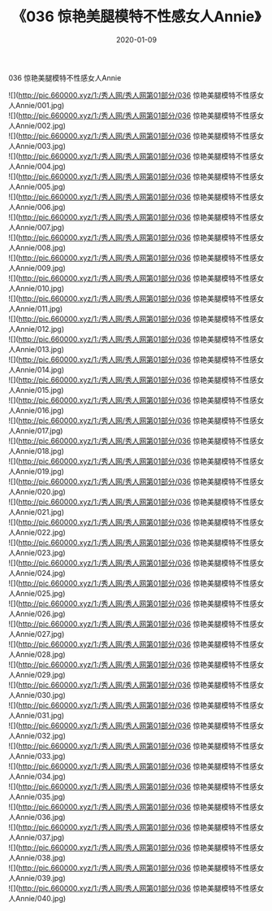 ﻿---
layout: post
title:  《036 惊艳美腿模特不性感女人Annie》
date:   2020-01-09
img: http://pic.660000.xyz/1:/秀人网/秀人网第01部分/036 惊艳美腿模特不性感女人Annie/000.jpg
categories: [美女, 清纯, 唯美]
---

036 惊艳美腿模特不性感女人Annie

  ![](http://pic.660000.xyz/1:/秀人网/秀人网第01部分/036 惊艳美腿模特不性感女人Annie/001.jpg) <br> ![](http://pic.660000.xyz/1:/秀人网/秀人网第01部分/036 惊艳美腿模特不性感女人Annie/002.jpg) <br> ![](http://pic.660000.xyz/1:/秀人网/秀人网第01部分/036 惊艳美腿模特不性感女人Annie/003.jpg) <br> ![](http://pic.660000.xyz/1:/秀人网/秀人网第01部分/036 惊艳美腿模特不性感女人Annie/004.jpg) <br> ![](http://pic.660000.xyz/1:/秀人网/秀人网第01部分/036 惊艳美腿模特不性感女人Annie/005.jpg) <br> ![](http://pic.660000.xyz/1:/秀人网/秀人网第01部分/036 惊艳美腿模特不性感女人Annie/006.jpg) <br> ![](http://pic.660000.xyz/1:/秀人网/秀人网第01部分/036 惊艳美腿模特不性感女人Annie/007.jpg) <br> ![](http://pic.660000.xyz/1:/秀人网/秀人网第01部分/036 惊艳美腿模特不性感女人Annie/008.jpg) <br> ![](http://pic.660000.xyz/1:/秀人网/秀人网第01部分/036 惊艳美腿模特不性感女人Annie/009.jpg) <br> ![](http://pic.660000.xyz/1:/秀人网/秀人网第01部分/036 惊艳美腿模特不性感女人Annie/010.jpg) <br> ![](http://pic.660000.xyz/1:/秀人网/秀人网第01部分/036 惊艳美腿模特不性感女人Annie/011.jpg) <br> ![](http://pic.660000.xyz/1:/秀人网/秀人网第01部分/036 惊艳美腿模特不性感女人Annie/012.jpg) <br> ![](http://pic.660000.xyz/1:/秀人网/秀人网第01部分/036 惊艳美腿模特不性感女人Annie/013.jpg) <br> ![](http://pic.660000.xyz/1:/秀人网/秀人网第01部分/036 惊艳美腿模特不性感女人Annie/014.jpg) <br> ![](http://pic.660000.xyz/1:/秀人网/秀人网第01部分/036 惊艳美腿模特不性感女人Annie/015.jpg) <br> ![](http://pic.660000.xyz/1:/秀人网/秀人网第01部分/036 惊艳美腿模特不性感女人Annie/016.jpg) <br> ![](http://pic.660000.xyz/1:/秀人网/秀人网第01部分/036 惊艳美腿模特不性感女人Annie/017.jpg) <br> ![](http://pic.660000.xyz/1:/秀人网/秀人网第01部分/036 惊艳美腿模特不性感女人Annie/018.jpg) <br> ![](http://pic.660000.xyz/1:/秀人网/秀人网第01部分/036 惊艳美腿模特不性感女人Annie/019.jpg) <br> ![](http://pic.660000.xyz/1:/秀人网/秀人网第01部分/036 惊艳美腿模特不性感女人Annie/020.jpg) <br> ![](http://pic.660000.xyz/1:/秀人网/秀人网第01部分/036 惊艳美腿模特不性感女人Annie/021.jpg) <br> ![](http://pic.660000.xyz/1:/秀人网/秀人网第01部分/036 惊艳美腿模特不性感女人Annie/022.jpg) <br> ![](http://pic.660000.xyz/1:/秀人网/秀人网第01部分/036 惊艳美腿模特不性感女人Annie/023.jpg) <br> ![](http://pic.660000.xyz/1:/秀人网/秀人网第01部分/036 惊艳美腿模特不性感女人Annie/024.jpg) <br> ![](http://pic.660000.xyz/1:/秀人网/秀人网第01部分/036 惊艳美腿模特不性感女人Annie/025.jpg) <br> ![](http://pic.660000.xyz/1:/秀人网/秀人网第01部分/036 惊艳美腿模特不性感女人Annie/026.jpg) <br> ![](http://pic.660000.xyz/1:/秀人网/秀人网第01部分/036 惊艳美腿模特不性感女人Annie/027.jpg) <br> ![](http://pic.660000.xyz/1:/秀人网/秀人网第01部分/036 惊艳美腿模特不性感女人Annie/028.jpg) <br> ![](http://pic.660000.xyz/1:/秀人网/秀人网第01部分/036 惊艳美腿模特不性感女人Annie/029.jpg) <br> ![](http://pic.660000.xyz/1:/秀人网/秀人网第01部分/036 惊艳美腿模特不性感女人Annie/030.jpg) <br> ![](http://pic.660000.xyz/1:/秀人网/秀人网第01部分/036 惊艳美腿模特不性感女人Annie/031.jpg) <br> ![](http://pic.660000.xyz/1:/秀人网/秀人网第01部分/036 惊艳美腿模特不性感女人Annie/032.jpg) <br> ![](http://pic.660000.xyz/1:/秀人网/秀人网第01部分/036 惊艳美腿模特不性感女人Annie/033.jpg) <br> ![](http://pic.660000.xyz/1:/秀人网/秀人网第01部分/036 惊艳美腿模特不性感女人Annie/034.jpg) <br> ![](http://pic.660000.xyz/1:/秀人网/秀人网第01部分/036 惊艳美腿模特不性感女人Annie/035.jpg) <br> ![](http://pic.660000.xyz/1:/秀人网/秀人网第01部分/036 惊艳美腿模特不性感女人Annie/036.jpg) <br> ![](http://pic.660000.xyz/1:/秀人网/秀人网第01部分/036 惊艳美腿模特不性感女人Annie/037.jpg) <br> ![](http://pic.660000.xyz/1:/秀人网/秀人网第01部分/036 惊艳美腿模特不性感女人Annie/038.jpg) <br> ![](http://pic.660000.xyz/1:/秀人网/秀人网第01部分/036 惊艳美腿模特不性感女人Annie/039.jpg) <br> ![](http://pic.660000.xyz/1:/秀人网/秀人网第01部分/036 惊艳美腿模特不性感女人Annie/040.jpg) <br>